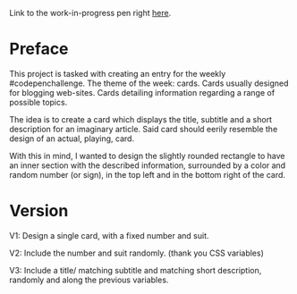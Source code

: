 Link to the work-in-progress pen right [here]().

# Preface 

This project is tasked with creating an entry for the weekly #codepenchallenge. The theme of the week: cards. Cards usually designed for blogging web-sites. Cards detailing information regarding a range of possible topics.

The idea is to create a card which displays the title, subtitle and a short description for an imaginary article. Said card should eerily resemble the design of an actual, playing, card.

With this in mind, I wanted to design the slightly rounded rectangle to have an inner section with the described information, surrounded by a color and random number (or sign), in the top left and in the bottom right of the card.

# Version

V1: Design a single card, with a fixed number and suit.

V2: Include the number and suit randomly. (thank you CSS variables)

V3: Include a title/ matching subtitle and matching short description, randomly and along the previous variables.
